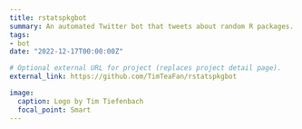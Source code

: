 ```yaml
---
title: rstatspkgbot
summary: An automated Twitter bot that tweets about random R packages.
tags:
- bot
date: "2022-12-17T00:00:00Z"

# Optional external URL for project (replaces project detail page).
external_link: https://github.com/TimTeaFan/rstatspkgbot

image:
  caption: Logo by Tim Tiefenbach
  focal_point: Smart
---
```

